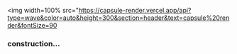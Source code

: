 <img width=100% src="https://capsule-render.vercel.app/api?type=wave&color=auto&height=300&section=header&text=capsule%20render&fontSize=90



<h3>construction...</h3>
